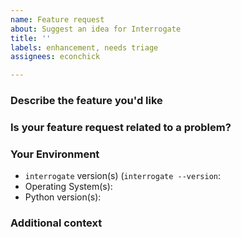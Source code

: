 ```yaml
---
name: Feature request
about: Suggest an idea for Interrogate
title: ''
labels: enhancement, needs triage
assignees: econchick

---
```


### Describe the feature you'd like
<!-- A clear and concise description of what you want to happen. -->
<!-- Got some time on your hands and want to contribute a patch? You're freaking awesome! Please include that below. -->

### Is your feature request related to a problem?
<!-- A clear and concise description of what the problem is. Ex. I'm always frustrated when [...] -->

### Your Environment
<!-- It can help for us to know how you're using interrogate -->
- `interrogate` version(s) (`interrogate --version`:
- Operating System(s):
- Python version(s):

### Additional context
<!-- Add any other context or screenshots about the feature request here. -->
